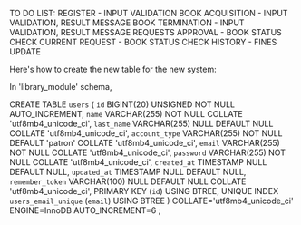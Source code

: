 TO DO LIST:
	REGISTER - INPUT VALIDATION
	BOOK ACQUISITION - INPUT VALIDATION, RESULT MESSAGE
	BOOK TERMINATION - INPUT VALIDATION, RESULT MESSAGE
	REQUESTS APPROVAL - BOOK STATUS CHECK
	CURRENT REQUEST - BOOK STATUS CHECK
	HISTORY - FINES UPDATE


Here's how to create the new table for the new system:

In 'library_module' schema,

CREATE TABLE `users` (
	`id` BIGINT(20) UNSIGNED NOT NULL AUTO_INCREMENT,
	`name` VARCHAR(255) NOT NULL COLLATE 'utf8mb4_unicode_ci',
	`last_name` VARCHAR(255) NULL DEFAULT NULL COLLATE 'utf8mb4_unicode_ci',
	`account_type` VARCHAR(255) NOT NULL DEFAULT 'patron' COLLATE 'utf8mb4_unicode_ci',
	`email` VARCHAR(255) NOT NULL COLLATE 'utf8mb4_unicode_ci',
	`password` VARCHAR(255) NOT NULL COLLATE 'utf8mb4_unicode_ci',
	`created_at` TIMESTAMP NULL DEFAULT NULL,
	`updated_at` TIMESTAMP NULL DEFAULT NULL,
	`remember_token` VARCHAR(100) NULL DEFAULT NULL COLLATE 'utf8mb4_unicode_ci',
	PRIMARY KEY (`id`) USING BTREE,
	UNIQUE INDEX `users_email_unique` (`email`) USING BTREE
)
COLLATE='utf8mb4_unicode_ci'
ENGINE=InnoDB
AUTO_INCREMENT=6
;
